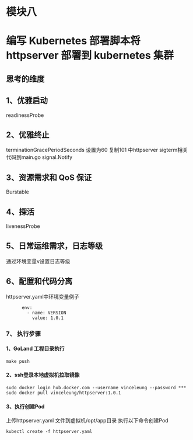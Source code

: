 

# 模块八

# 编写 Kubernetes 部署脚本将 httpserver 部署到 kubernetes 集群

## 思考的维度

## 1、优雅启动
readinessProbe
## 2、优雅终止
terminationGracePeriodSeconds 设置为60
复制101 中httpserver sigterm相关代码到main.go
signal.Notify 
## 3、资源需求和 QoS 保证
Burstable 
## 4、探活
livenessProbe
## 5、日常运维需求，日志等级
通过环境变量v设置日志等级

## 6、配置和代码分离
httpserver.yaml中环境变量例子
```
      env:
        - name: VERSION
          value: 1.0.1
```
### 7、 执行步骤
#### 1、GoLand 工程目录执行
```
make push
```
#### 2、ssh登录本地虚拟机拉取镜像
```
sudo docker login hub.docker.com --username vinceleung --password ***
sudo docker pull vinceleung/httpserver:1.0.1
```
#### 3、执行创建Pod
上传httpserver.yaml 文件到虚拟机/opt/app目录
执行以下命令创建Pod
```
kubectl create -f httpserver.yaml
```




